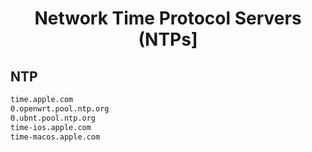 


<h1 align="center">Network Time Protocol Servers (NTPs]</h1>  


## NTP


```html
time.apple.com
0.openwrt.pool.ntp.org
0.ubnt.pool.ntp.org
time-ios.apple.com
time-macos.apple.com
```  

<br>
